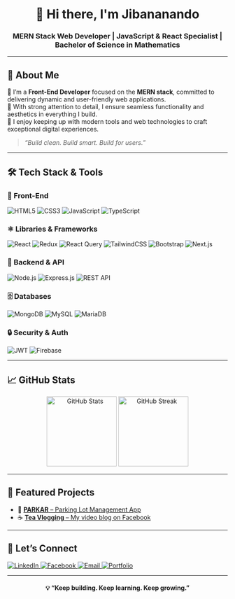 <h1 align="center">👋 Hi there, I'm Jibananando</h1>
<h3 align="center">MERN Stack Web Developer | JavaScript & React Specialist | Bachelor of Science in Mathematics</h3>

---

## 🧠 About Me

🎯 I’m a **Front-End Developer** focused on the **MERN stack**, committed to delivering dynamic and user-friendly web applications.  
🧩 With strong attention to detail, I ensure seamless functionality and aesthetics in everything I build.  
🧪 I enjoy keeping up with modern tools and web technologies to craft exceptional digital experiences.

> _“Build clean. Build smart. Build for users.”_

---

## 🛠️ Tech Stack & Tools

### 🎨 Front-End
![HTML5](https://img.shields.io/badge/HTML5-E34F26?style=flat&logo=html5&logoColor=white)
![CSS3](https://img.shields.io/badge/CSS3-1572B6?style=flat&logo=css3&logoColor=white)
![JavaScript](https://img.shields.io/badge/JavaScript-F7DF1E?style=flat&logo=javascript&logoColor=black)
![TypeScript](https://img.shields.io/badge/TypeScript-3178C6?style=flat&logo=typescript&logoColor=white)

### ⚛️ Libraries & Frameworks
![React](https://img.shields.io/badge/React-20232A?style=flat&logo=react&logoColor=61DAFB)
![Redux](https://img.shields.io/badge/Redux-593D88?style=flat&logo=redux&logoColor=white)
![React Query](https://img.shields.io/badge/React_Query-FF4154?style=flat&logo=react-query&logoColor=white)
![TailwindCSS](https://img.shields.io/badge/TailwindCSS-38B2AC?style=flat&logo=tailwind-css&logoColor=white)
![Bootstrap](https://img.shields.io/badge/Bootstrap-7952B3?style=flat&logo=bootstrap&logoColor=white)
![Next.js](https://img.shields.io/badge/Next.js-000000?style=flat&logo=nextdotjs&logoColor=white)

### 🧩 Backend & API
![Node.js](https://img.shields.io/badge/Node.js-339933?style=flat&logo=nodedotjs&logoColor=white)
![Express.js](https://img.shields.io/badge/Express.js-000000?style=flat&logo=express&logoColor=white)
![REST API](https://img.shields.io/badge/REST-API-%23007ec6?style=flat)

### 🗄️ Databases
![MongoDB](https://img.shields.io/badge/MongoDB-47A248?style=flat&logo=mongodb&logoColor=white)
![MySQL](https://img.shields.io/badge/MySQL-4479A1?style=flat&logo=mysql&logoColor=white)
![MariaDB](https://img.shields.io/badge/MariaDB-003545?style=flat&logo=mariadb&logoColor=white)

### 🔒 Security & Auth
![JWT](https://img.shields.io/badge/JWT-000000?style=flat&logo=jsonwebtokens&logoColor=white)
![Firebase](https://img.shields.io/badge/Firebase-FFCA28?style=flat&logo=firebase&logoColor=black)

---

## 📈 GitHub Stats

<p align="center">
  <img src="https://github-readme-stats.vercel.app/api?username=jibananando&show_icons=true&theme=tokyonight" alt="GitHub Stats" height="160" />
  <img src="https://github-readme-streak-stats.herokuapp.com/?user=jibananando&theme=tokyonight" alt="GitHub Streak" height="160" />
</p>

---

## 🧰 Featured Projects

- 🚗 [**PARKAR** – Parking Lot Management App](https://parkarbyjibananando.netlify.app/)
- ☕ [**Tea Vlogging** – My video blog on Facebook](https://www.facebook.com/JibananandoPramanik)

---

## 🤝 Let’s Connect

<p align="left">
  <a href="https://linkedin.com/in/jibananando" target="_blank">
    <img src="https://img.shields.io/badge/LinkedIn-blue?style=flat&logo=linkedin&logoColor=white" alt="LinkedIn">
  </a>
  <a href="https://www.facebook.com/JibananandoPramanik" target="_blank">
    <img src="https://img.shields.io/badge/Facebook-1877F2?style=flat&logo=facebook&logoColor=white" alt="Facebook">
  </a>
  <a href="mailto:jibananando@gmail.com">
    <img src="https://img.shields.io/badge/Email-D14836?style=flat&logo=gmail&logoColor=white" alt="Email">
  </a>
  <a href="https://jibananando.netlify.app/" target="_blank">
    <img src="https://img.shields.io/badge/Portfolio-000?style=flat&logo=web&logoColor=white" alt="Portfolio">
  </a>
</p>

---

<h4 align="center">💡 “Keep building. Keep learning. Keep growing.”</h4>
